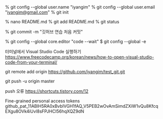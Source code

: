  % git config --global user.name "iyangim"
 % git config --global user.email "iyangim@gmail.com"
 % git init

 % nano README.md
 % git add README.md
 % git status

 % git commit -m "깃허브 연습 처음 커밋"

  % git config --global core.editor "code --wait"
  $ git config --global -e

터미널에서 Visual Studio Code 실행하기
https://www.freecodecamp.org/korean/news/how-to-open-visual-studio-code-from-your-terminal/ 


git remote add origin https://github.com/iyangim/test_git.git

git push -u origin master


push 오류
https://shortcuts.tistory.com/12 

Fine-grained personal access tokens
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 
